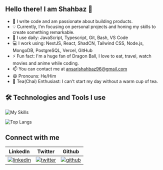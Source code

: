 ## Hello there! I am Shahbaz 👋
- 🔭 I write code and am passionate about building products.
- 💡 Currently, I'm focusing on personal projects and honing my skills to create something remarkable.
- 🚀 I use daily: JavaScript, Typescript, Git, Bash, VS Code
- 💻 I work using: NextJS, React, ShadCN, Tailwind CSS, Node.js, MongoDB, PostgreSQL, Vercel, GitHub
- ⚡️ Fun fact: I'm a huge fan of Dragon Ball, I love to eat, travel, watch movies and anime while coding.
- 📫 You can contact me at ansarishahbaz96@gmail.com
- 😄 Pronouns: He/Him
- 🍵 Tea(Chai) Enthusiast: I can't start my day without a warm cup of tea.


## 🛠️ Technologies and Tools I use
![My Skills](https://skillicons.dev/icons?i=next,react,ts,js,tailwind,nodejs,express,mongodb,postgresql,prisma,html,css,sass,git,github,vercel,vite,vscode,postman,discord,npm,notion)


<!-- ![GitHub stats](https://github-readme-stats.vercel.app/api?username=shahbazahmedansari&show_icons=true&theme=tokyonight)-->


![Top Langs](https://github-readme-stats.vercel.app/api/top-langs?username=shahbazahmedansari&show_icons=true&locale=en&layout=compact&theme=tokyonight)


## Connect with me

| LinkedIn | Twitter | Github |
| -------- | --------- | ------- | 
| [![linkedin](https://skillicons.dev/icons?i=linkedin)](https://www.linkedin.com/in/shahbazahmedansari/) | [![twitter](https://skillicons.dev/icons?i=twitter)](https://twitter.com/Shahbaz__16) | [![github](https://skillicons.dev/icons?i=github)]([https://twitter.com/Shahbaz__16](https://github.com/shahbazahmedansari)) | 


